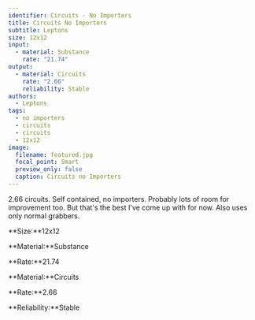 ```yaml
---
identifier: Circuits - No Importers
title: Circuits No Importers
subtitle: Leptons
size: 12x12
input:
  - material: Substance
    rate: "21.74"
output:
  - material: Circuits
    rate: "2.66"
    reliability: Stable
authors:
  - Leptons
tags:
  - no importers
  - circuits
  - circuits
  - 12x12
image:
  filename: featured.jpg
  focal_point: Smart
  preview_only: false
  caption: Circuits no Importers
---
```

2.66 circuits. Self contained, no importers. Probably lots of room for improvement too. But that's the best I've come up with for now. Also uses only normal grabbers.

**Size:**12x12

**Material:**Substance

**Rate:**21.74

**Material:**Circuits

**Rate:**2.66

**Reliability:**Stable